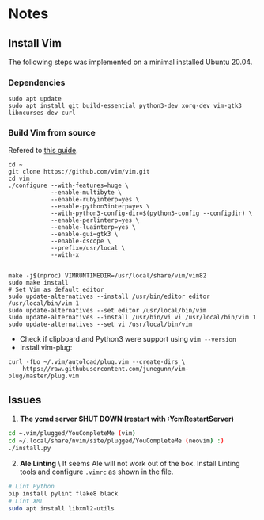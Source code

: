 # Notes

## Install Vim
The following steps was implemented on a minimal installed Ubuntu 20.04.
### Dependencies
```console
sudo apt update
sudo apt install git build-essential python3-dev xorg-dev vim-gtk3 libncurses-dev curl  
```
### Build Vim from source
Refered to [this guide](https://github.com/ycm-core/YouCompleteMe/wiki/Building-Vim-from-source).
```console
cd ~
git clone https://github.com/vim/vim.git
cd vim
./configure --with-features=huge \
            --enable-multibyte \
            --enable-rubyinterp=yes \
            --enable-python3interp=yes \
            --with-python3-config-dir=$(python3-config --configdir) \
            --enable-perlinterp=yes \
            --enable-luainterp=yes \
            --enable-gui=gtk3 \
            --enable-cscope \
            --prefix=/usr/local \
            --with-x


make -j$(nproc) VIMRUNTIMEDIR=/usr/local/share/vim/vim82
sudo make install
# Set Vim as default editor
sudo update-alternatives --install /usr/bin/editor editor /usr/local/bin/vim 1
sudo update-alternatives --set editor /usr/local/bin/vim
sudo update-alternatives --install /usr/bin/vi vi /usr/local/bin/vim 1
sudo update-alternatives --set vi /usr/local/bin/vim
```
- Check if clipboard and Python3 were support using `vim --version`
- Install vim-plug: 
```console
curl -fLo ~/.vim/autoload/plug.vim --create-dirs \
    https://raw.githubusercontent.com/junegunn/vim-plug/master/plug.vim
```

## Issues
1. **The ycmd server SHUT DOWN (restart with :YcmRestartServer)**
```bash
cd ~.vim/plugged/YouCompleteMe (vim)
cd ~/.local/share/nvim/site/plugged/YouCompleteMe (neovim) :)
./install.py
```
2. **Ale Linting** \\
It seems Ale will not work out of the box. Install Linting tools and configure `.vimrc` as shown in the file.
```bash
# Lint Python
pip install pylint flake8 black
# Lint XML
sudo apt install libxml2-utils
```
